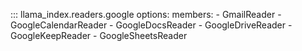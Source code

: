 ::: llama_index.readers.google
    options:
      members:
        - GmailReader
        - GoogleCalendarReader
        - GoogleDocsReader
        - GoogleDriveReader
        - GoogleKeepReader
        - GoogleSheetsReader

